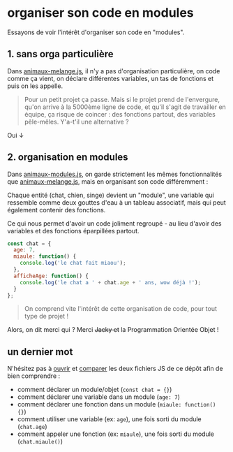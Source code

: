 # organiser son code en modules

Essayons de voir l'intérêt d'organiser son code en "modules".

## 1. sans orga particulière

Dans [animaux-melange.js](animaux-melange.js), il n'y a pas d'organisation particulière, on code comme ça vient, on déclare différentes variables, un tas de fonctions et puis on les appelle.

> Pour un petit projet ça passe. Mais si le projet prend de l'envergure, qu'on arrive à la 5000ème ligne de code, et qu'il s'agit de travailler en équipe, ça risque de coincer : des fonctions partout, des variables pêle-mêles. Y'a-t'il une alternative ?

Oui ↓

## 2. organisation en modules

Dans [animaux-modules.js](animaux-modules.js), on garde strictement les mêmes fonctionnalités que [animaux-melange.js](animaux-melange.js), mais en organisant son code différemment :

Chaque entité (chat, chien, singe) devient un "module", une variable qui ressemble comme deux gouttes d'eau à un tableau associatif, mais qui peut également contenir des fonctions.

Ce qui nous permet d'avoir un code joliment regroupé - au lieu d'avoir des variables et des fonctions éparpillées partout.

```js
const chat = {
  age: 7,
  miaule: function() {
    console.log('le chat fait miaou');
  },
  afficheAge: function() {
    console.log('le chat a ' + chat.age + ' ans, wow déjà !');
  }
};
```

> On comprend vite l'intérêt de cette organisation de code, pour tout type de projet !

Alors, on dit merci qui ? Merci ~~Jacky et~~ la Programmation Orientée Objet !

## un dernier mot

N'hésitez pas à [ouvrir](animaux-melange.js) et [comparer](animaux-modules.js) les deux fichiers JS de ce dépôt afin de bien comprendre :

- comment déclarer un module/objet (`const chat = {}`)
- comment déclarer une variable dans un module (`age: 7`)
- comment déclarer une fonction dans un module (`miaule: function() {}`)
- comment utiliser une variable (ex: `age`), une fois sorti du module (`chat.age`)
- comment appeler une fonction (ex: `miaule`), une fois sorti du module (`chat.miaule()`)